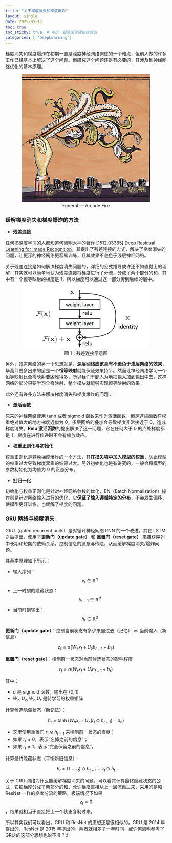 ```yaml
---
title: "关于梯度消失和梯度爆炸"
layout: single
date: 2025-05-15
toc: true
toc_sticky: true  # 可选：目录是否固定在侧边
categories: [ "DeepLearning"]
---
```


梯度消失和梯度爆炸在初期一直是深度神经网络训练的一个难点，但前人做的许多工作已经基本上解决了这个问题。但研究这个问题还是有必要的，其涉及到神经网络优化的基本原理。

<div align="center">
  <img src="/assets/images/2025/5.15/Funeral.jpg" width="400">
  <figcaption>Funeral — Arcade Fire </figcaption>
  <p></p>
</div>

### 缓解梯度消失和梯度爆炸的方法

- **残差连接**

任何搞深度学习的人都知道何凯明大神的著作 [[1512.03385] Deep Residual Learning for Image Recognition](https://arxiv.org/abs/1512.03385)，其提出了残差连接的方式，解决了梯度消失的问题，让更深的神经网络更容易训练，且其效果不逊色于浅层神经网络。

关于残差连接是如何解决梯度消失问题的，详细的公式推导或许还不如直觉上的理解，其实就可以简单地认为残差连接将梯度进行了分流，分成了两个部分的和，其中有一个恒等映射的梯度是 1，所以梯度可以通过这一部分传到后续的层中。


<div align="center">
  <img src="/assets/images/2025/5.15/resnet.png" width="400">
  <figcaption>图 1：残差连接示意图</figcaption>
  <p></p>
</div>

另外，残差网络的另一个思想就是，**深层网络应该具有不逊色于浅层网络的效果**，毕竟只要多出来的层是一个**恒等映射**就能保证效果持平。然而让神经网络学习一个恒等映射比全零映射要困难得多，所以我们干脆人为地把输入加到输出中去，这样网络的部分只要学习全零映射，整个模块就能够实现恒等映射的效果。

此外还有许多方法来解决梯度消失和梯度爆炸的问题：

- **激活函数**

原来的神经网络使用 tanh 或者 sigmoid 函数来作为激活函数，但是这些函数在权重绝对值大的地方梯度近似为 0，多层网络的叠加会导致梯度非常接近于 0，造成梯度消失。**Relu 激活函数**的提出解决了这一问题，它在任何大于 0 的点处梯度都是 1，梯度在进行传递时不会有缩放效应。

- **权重正则化与初始化**

权重正则化是避免梯度爆炸的一个方法，其**在损失项中加入模型的权重**，防止模型的权重过大导致梯度累乘的结果过大。另外初始化也是有讲究的，一般会将模型的参数初始化为均值为 0 的正态分布。

- **批归一化**

初始化与权重正则化是针对神经网络参数的优化，BN（Batch Normalization）操作则是针对网络输入进行的优化，它**保证了输入遵循特定的分布**，不会发生偏移，使模型更好训练，也缓解了梯度的问题。

### GRU 网络与梯度消失

GRU（gated recurrent units）是对循环神经网络 RNN 的一个改进，其在 LSTM 之后提出，使用了**更新门（update gate）** 和 **重置门（reset gate）** 来捕获序列中长期和短期的依赖关系，控制信息的遗忘与传递，从而缓解梯度消失/爆炸问题。

其基本原理如下所示：

* 输入序列：$$x_t \in \mathbb{R}^n$$
* 上一时刻的隐藏状态：$$h_{t-1} \in \mathbb{R}^d$$
* 当前时刻输出：$$h_t \in \mathbb{R}^d$$

**更新门（update gate）**：控制当前状态有多少来自过去（记忆） vs 当前输入（新信息）

$$
z_t = \sigma(W_z x_t + U_z h_{t-1} + b_z)
$$

**重置门（reset gate）**：控制前一状态对当前候选状态的影响程度

$$
r_t = \sigma(W_r x_t + U_r h_{t-1} + b_r)
$$

其中：

* $\sigma$ 是 sigmoid 函数，输出在 $(0, 1)$
* $W_z, U_z, W_r, U_r$ 是待学习的权重矩阵

计算候选隐藏状态（新记忆）：

$$
\tilde{h}_t = \tanh(W_h x_t + U_h (r_t \odot h_{t-1}) + b_h)
$$

* 这里使用重置门 $r_t \odot h_{t-1}$ 来控制前一状态的贡献；
* 如果 $r_t \approx 0$，表示“忘掉之前的信息”；
* 如果 $r_t \approx 1$，表示“完全保留之前的信息”。

计算最终隐藏状态（平衡新旧信息）：

$$
h_t = (1 - z_t) \odot h_{t-1} + z_t \odot \tilde{h}_t
$$

关于 GRU 网络为什么能缓解梯度消失的问题，可以看其计算最终隐藏状态的公式，它把梯度分成了两部分的和，允许梯度直接从上一层流动过来，采用的是和 ResNet 一样的梯度分流的策略。极端情况下如果 $$z_t = 0$$，结果就相当于直接把上一个状态复制过来。

所以其实我们可以看出，GRU 和 ResNet 的思想还是很相似的，GRU 是 2014 年提出的，ResNet 是 2015 年提出的，两者就相差了一年时间，或许何凯明参考了 GRU 的这部分思想也说不准？:)